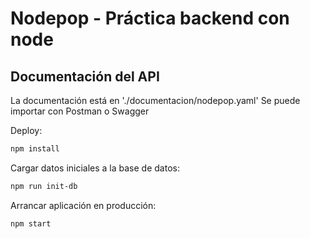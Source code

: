 # Nodepop - Práctica backend con node

## Documentación del API
La documentación está en './documentacion/nodepop.yaml'
Se puede importar con Postman o Swagger


Deploy:

```sh
npm install
```

Cargar datos iniciales a la base de datos:

```sh
npm run init-db
```

Arrancar aplicación en producción:

```sh
npm start
```